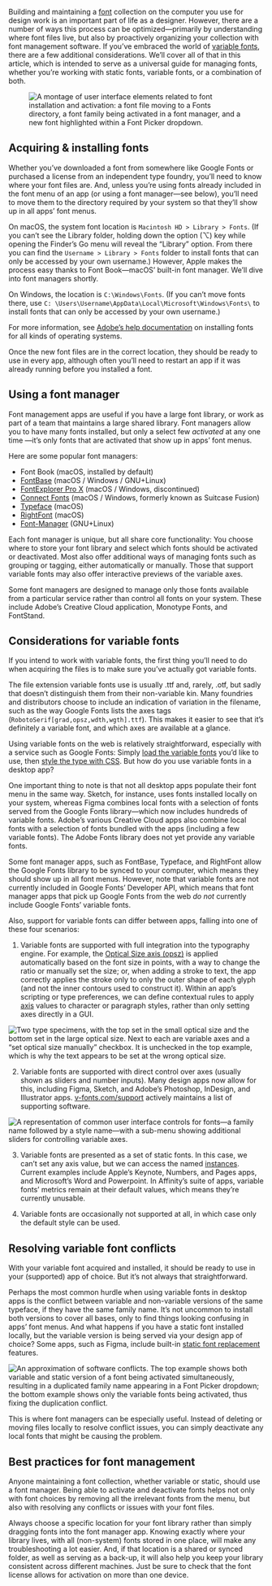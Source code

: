 Building and maintaining a [font](/glossary/font) collection on the computer you use for design work is an important part of life as a designer. However, there are a number of ways this process can be optimized—primarily by understanding where font files live, but also by proactively organizing your collection with font management software. If you’ve embraced the world of [variable fonts](/glossary/variable_fonts), there are a few additional considerations. We’ll cover all of that in this article, which is intended to serve as a universal guide for managing fonts, whether you’re working with static fonts, variable fonts, or a combination of both.

<figure>

![A montage of user interface elements related to font installation and activation: a font file moving to a Fonts directory, a font family being activated in a font manager, and a new font highlighted within a Font Picker dropdown.](images/thumbnail.svg)

</figure>

## Acquiring & installing fonts

Whether you’ve downloaded a font from somewhere like Google Fonts or purchased a license from an independent type foundry, you’ll need to know where your font files are. And, unless you’re using fonts already included in the font menu of an app (or using a font manager—see below), you’ll need to move them to the directory required by your system so that they’ll show up in all apps’ font menus.

On macOS, the system font location is `Macintosh HD > Library > Fonts`. (If you can’t see the Library folder, holding down the option (⌥) key while opening the Finder’s Go menu will reveal the “Library” option. From there you can find the `Username > Library > Fonts` folder to install fonts that can only be accessed by your own username.) However, Apple makes the process easy thanks to Font Book—macOS’ built-in font manager. We’ll dive into font managers shortly.

On Windows, the location is `C:\Windows\Fonts`. (If you can’t move fonts there, use `C: \Users\Username\AppData\Local\Microsoft\Windows\Fonts\` to install fonts that can only be accessed by your own username.)

For more information, see [Adobe’s help documentation](https://www.adobe.com/products/type/install-instructions.html) on installing fonts for all kinds of operating systems.

Once the new font files are in the correct location, they should be ready to use in every app, although often you’ll need to restart an app if it was already running before you installed a font.

## Using a font manager

Font management apps are useful if you have a large font library, or work as part of a team that maintains a large shared library. Font managers allow you to have many fonts installed, but only a select few *activated* at any one time —it’s only fonts that are activated that show up in apps’ font menus.

Here are some popular font managers:
- Font Book (macOS, installed by default)
- [FontBase](https://fontba.se) (macOS / Windows / GNU+Linux)
- [FontExplorer Pro X](https://www.fontexplorerx.com) (macOS / Windows, discontinued)
- [Connect Fonts](https://www.extensis.com/connect/fonts) (macOS / Windows, formerly known as Suitcase Fusion)
- [Typeface](https://typefaceapp.com) (macOS)
- [RightFont](https://rightfontapp.com) (macOS)
- [Font-Manager](https://github.com/FontManager/font-manager) (GNU+Linux)

Each font manager is unique, but all share core functionality: You choose where to store your font library and select which fonts should be activated or deactivated. Most also offer additional ways of managing fonts such as grouping or tagging, either automatically or manually. Those that support variable fonts may also offer interactive previews of the variable axes.

Some font managers are designed to manage only those fonts available from a particular service rather than control all fonts on your system. These include Adobe’s Creative Cloud application, Monotype Fonts, and FontStand.

## Considerations for variable fonts

If you intend to work with variable fonts, the first thing you’ll need to do when acquiring the files is to make sure you’ve actually got variable fonts.

The file extension variable fonts use is usually .ttf and, rarely, .otf, but sadly that doesn’t distinguish them from their non-variable kin. Many foundries and distributors choose to include an indication of variation in the filename, such as the way Google Fonts lists the axes tags (`RobotoSerif[grad,opsz,wdth,wgth].ttf`). This makes it easier to see that it’s definitely a variable font, and which axes are available at a glance.

Using variable fonts on the web is relatively straightforward, especially with a service such as Google Fonts: Simply [load the variable fonts](/lesson/loading_variable_fonts_on_the_web) you’d like to use, then [style the type with CSS](/lesson/styling_type_on_the_web_with_variable_fonts). But how do you use variable fonts in a desktop app?

One important thing to note is that not all desktop apps populate their font menu in the same way. Sketch, for instance, uses fonts installed locally on your system, whereas Figma combines local fonts with a selection of fonts served from the Google Fonts library—which now includes hundreds of variable fonts. Adobe’s various Creative Cloud apps also combine local fonts with a selection of fonts bundled with the apps (including a few variable fonts). The Adobe Fonts library does not yet provide any variable fonts.

Some font manager apps, such as FontBase, Typeface, and RightFont allow the Google Fonts library to be synced to your computer, which means they should show up in all font menus. However, note that variable fonts are not currently included in Google Fonts’ Developer API, which means that font manager apps that pick up Google Fonts from the web *do not* currently include Google Fonts’ variable fonts.

Also, support for variable fonts can differ between apps, falling into one of these four scenarios:

1. Variable fonts are supported with full integration into the typography engine. For example, the [Optical Size axis (opsz)](/glossary/optical_size_axis) is applied automatically based on the font size in points, with a way to change the ratio or manually set the size; or, when adding a stroke to text, the app correctly applies the stroke only to only the outer shape of each glyph (and not the inner contours used to construct it). Within an app’s scripting or type preferences, we can define contextual rules to apply [axis](/glossary/axis_in_variable_fonts) values to character or paragraph styles, rather than only setting axes directly in a GUI.

![Two type specimens, with the top set in the small optical size and the bottom set in the large optical size. Next to each are variable axes and a “set optical size manually” checkbox. It is unchecked in the top example, which is why the text appears to be set at the wrong optical size.](images/installing_managing_2.svg)

2. Variable fonts are supported with direct control over axes (usually shown as sliders and number inputs). Many design apps now allow for this, including Figma, Sketch, and Adobe’s Photoshop, InDesign, and Illustrator apps. [v-fonts.com/support](http://v-fonts.com/support) actively maintains a list of supporting software.

![A representation of common user interface controls for fonts—a family name followed by a style name—with a sub-menu showing additional sliders for controlling variable axes.](images/installing_managing_3.svg)

3. Variable fonts are presented as a set of static fonts. In this case, we can’t set any axis value, but we can access the named [instances](/glossary/instance). Current examples include Apple’s Keynote, Numbers, and Pages apps, and Microsoft’s Word and Powerpoint. In Affinity’s suite of apps, variable fonts’ metrics remain at their default values, which means they’re currently unusable.

4. Variable fonts are occasionally not supported at all, in which case only the default style can be used.

## Resolving variable font conflicts

With your variable font acquired and installed, it should be ready to use in your (supported) app of choice. But it’s not always that straightforward.

Perhaps the most common hurdle when using variable fonts in desktop apps is the conflict between variable and non-variable versions of the same typeface, if they have the same family name. It’s not uncommon to install both versions to cover all bases, only to find things looking confusing in apps’ font menus. And what happens if you have a static font installed locally, but the variable version is being served via your design app of choice? Some apps, such as Figma, include built-in [static font replacement](https://help.figma.com/hc/en-us/articles/5579502031511-Use-variable-fonts#Replace_static_fonts) features.

![An approximation of software conflicts. The top example shows both variable and static version of a font being activated simultaneously, resulting in a duplicated family name appearing in a Font Picker dropdown; the bottom example shows only the variable fonts being activated, thus fixing the duplication conflict.](images/installing_managing_4.svg)

This is where font managers can be especially useful. Instead of deleting or moving files locally to resolve conflict issues, you can simply deactivate any local fonts that might be causing the problem.

## Best practices for font management

Anyone maintaining a font collection, whether variable or static, should use a font manager. Being able to activate and deactivate fonts helps not only with font choices by removing all the irrelevant fonts from the menu, but also with resolving any conflicts or issues with your font files.

Always choose a specific location for your font library rather than simply dragging fonts into the font manager app. Knowing exactly where your library lives, with all (non-system) fonts stored in one place, will make any troubleshooting a lot easier. And, if that location is a shared or synced folder, as well as serving as a back-up, it will also help you keep your library consistent across different machines. Just be sure to check that the font license allows for activation on more than one device.
